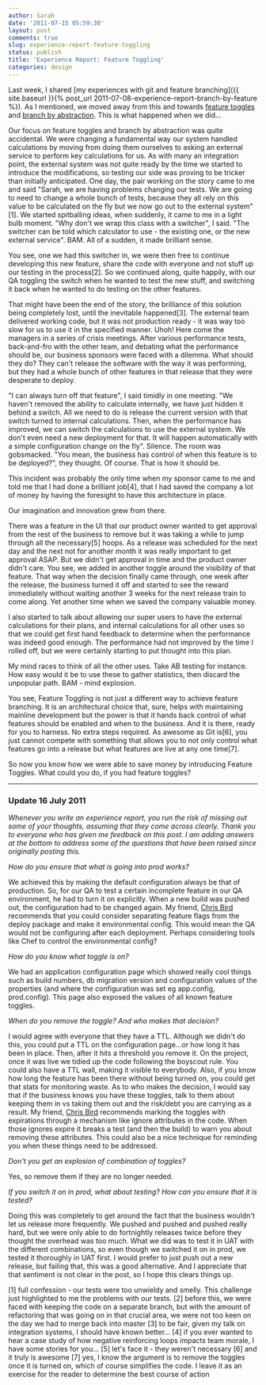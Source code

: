 ```yaml
---
author: Sarah
date: '2011-07-15 05:59:30'
layout: post
comments: true
slug: experience-report-feature-toggling
status: publish
title: 'Experience Report: Feature Toggling'
categories: design
---
```


Last week, I shared [my experiences with git and feature branching]({{ site.baseurl }}{% post_url 2011-07-08-experience-report-branch-by-feature %}). As I mentioned, we moved away from this and towards [feature toggles](http://martinfowler.com/bliki/FeatureToggle.html) and [branch by abstraction](http://continuousdelivery.com/2011/05/make-large-scale-changes-incrementally-with-branch-by-abstraction/). This is what happened when we did...

Our focus on feature toggles and branch by abstraction was quite accidental. We were changing a fundamental way our system handled calculations by moving from doing them ourselves to asking an external service to perform key calculations for us. As with many an integration point, the external system was not quite ready by the time we started to introduce the modifications, so testing our side was proving to be tricker than initially anticipated. One day, the pair working on the story came to me and said "Sarah, we are having problems changing our tests. We are going to need to change a whole bunch of tests, because they all rely on this value to be calculated on the fly but we now go out to the external system"[1]. We started spitballing ideas, when suddenly, it came to me in a light bulb moment. "Why don't we wrap this class with a switcher", I said. "The switcher can be told which calculator to use - the existing one, or the new external service". BAM. All of a sudden, it made brilliant sense.

You see, one we had this switcher in, we were then free to continue developing this new feature, share the code with everyone and not stuff up our testing in the process[2]. So we continued along, quite happily, with our QA toggling the switch when he wanted to test the new stuff, and switching it back when he wanted to do testing on the other features.

That might have been the end of the story, the brilliance of this solution being completely lost, until the inevitable happened[3]. The external team delivered working code, but it was not production ready - it was way too slow for us to use it in the specified manner. Uhoh! Here come the managers in a series of crisis meetings. After various performance tests, back-and-fro with the other team, and debating what the performance should be, our business sponsors were faced with a dilemma. What should they do? They can't release the software with the way it was performing, but they had a whole bunch of other features in that release that they were desperate to deploy.

"I can always turn off that feature", I said timidly in one meeting. "We haven't removed the ability to calculate internally, we have just hidden it behind a switch. All we need to do is release the current version with that switch turned to internal calculations. Then, when the performance has improved, we can switch the calculations to use the external system. We don't even need a new deployment for that. It will happen automatically with a simple configuration change on the fly". Silence. The room was gobsmacked. "You mean, the business has control of when this feature is to be deployed?", they thought. Of course. That is how it should be.

This incident was probably the only time when my sponsor came to me and told me that I had done a brilliant job[4], that I had saved the company a lot of money by having the foresight to have this architecture in place.

Our imagination and innovation grew from there.

There was a feature in the UI that our product owner wanted to get approval from the rest of the business to remove but it was taking a while to jump through all the necessary[5] hoops. As a release was scheduled for the next day and the next not for another month it was really important to get approval ASAP. But we didn't get approval in time and the product owner didn't care. You see, we added in another toggle around the visibility of that feature. That way when the decision finally came through, one week after the release, the business turned it off and started to see the reward immediately without waiting another 3 weeks for the next release train to come along. Yet another time when we saved the company valuable money.

I also started to talk about allowing our super users to have the external calculations for their plans, and internal calculations for all other uses so that we could get first hand feedback to determine when the performance was indeed good enough. The performance had not improved by the time I rolled off, but we were certainly starting to put thought into this plan.

My mind races to think of all the other uses. Take AB testing for instance. How easy would it be to use these to gather statistics, then discard the unpopular path. BAM - mind explosion.

You see, Feature Toggling is not just a different way to achieve feature branching. It is an architectural choice that, sure, helps with maintaining mainline development but the power is that it hands back control of what features should be enabled and when to the business. And it is there, ready for you to harness. No extra steps required. As awesome as Git is[6], you just cannot compete with something that allows you to not only control what features go into a release but what features are live at any one time[7].

So now you know how we were able to save money by introducing Feature Toggles. What could you do, if you had feature toggles?

---
### Update 16 July 2011
*Whenever you write an experience report, you run the risk of missing out some of your thoughts, assuming that they come across clearly. Thank you to everyone who has given me feedback on this post. I am adding answers at the bottom to address some of the questions that have been raised since originally posting this.*

*How do you ensure that what is going into prod works?*

We achieved this by making the default configuration always be that of production. So, for our QA to test a certain incomplete feature in our QA environment, he had to turn it on explicitly. When a new build was pushed out, the configuration had to be changed again.
My friend, [Chris Bird](http://www.christopherbird.co.uk) recommends that you could consider separating feature flags from the deploy package and make it environmental config. This would mean the QA would not be configuring after each deployment. Perhaps considering tools like Chef to control the environmental config?

*How do you know what toggle is on?*

We had an application configuration page which showed really cool things such as build numbers, db migration version and configuration values of the properties (and where the configuration was set eg app.config, prod.config). This page also exposed the values of all known feature toggles.

*When do you remove the toggle? And who makes that decision?*

I would agree with everyone that they have a TTL. Although we didn't do this, you could put a TTL on the configuration page...or how long it has been in place. Then, after it hits a threshold you remove it. On the project, once it was live we tidied up the code following the boyscout rule. You could also have a TTL wall, making it visible to everybody.
Also, if you know how long the feature has been there without being turned on, you could get that stats for monitoring waste.
As to who makes the decision, I would say that if the business knows you have these toggles, talk to them about keeping them in vs taking them out and the risk/debt you are carrying as a result.
My friend, [Chris Bird](http://www.christopherbird.co.uk) recommends marking the toggles with expirations through a mechanism like ignore attributes in the code. When those ignores expire it breaks a test (and then the build) to warn you about removing these attributes. This could also be a nice technique for reminding you when these things need to be addressed.

*Don't you get an explosion of combination of toggles?*

Yes, so remove them if they are no longer needed.

*If you switch it on in prod, what about testing? How can you ensure that it is tested?*

Doing this was completely to get around the fact that the business wouldn't let us release more frequently. We pushed and pushed and pushed really hard, but we were only able to do fortnightly releases twice before they thought the overhead was too much. What we did was to test it in UAT with the different combinations, so even though we switched it on in prod, we tested it thoroughly in UAT first. I would prefer to just push out a new release, but failing that, this was a good alternative. And I appreciate that that sentiment is not clear in the post, so I hope this clears things up.

[1] full confession - our tests were too unwieldy and smelly. This challenge just highlighted to me the problems with our tests.
[2] before this, we were faced with keeping the code on a separate branch, but with the amount of refactoring that was going on in that crucial area, we were not too keen on the day we had to merge back into master
[3] to be fair, given my talk on integration systems, I should have known better...
[4] if you ever wanted to hear a case study of how negative reinforcing loops impacts team morale, I have some stories for you...
[5] let's face it - they weren't necessary
[6] and it truly is awesome
[7] yes, I know the argument is to remove the toggles once it is turned on, which of course simplifies the code. I leave it as an exercise for the reader to determine the best course of action
